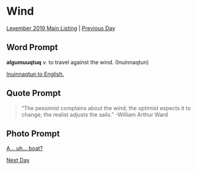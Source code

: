 # Wind
[Lexember 2019 Main Listing](_prompts/r-conlangs/lexember/2019/toc_lex19.md) | [Previous Day](_prompts/r-conlangs/lexember/2019/prompts/w1/03.md)

## Word Prompt

**algumuuqtuq** _v._ to travel against the wind. (Inuinnaqtun)

[Inuinnaqtun to English.](http://en.copian.ca/library/learning/nac/nac_dictionary/nac_dictionary.pdf)

## Quote Prompt

> “The pessimist complains about the wind; the optimist expects it to change; the realist adjusts the sails.” -William Arthur Ward

## Photo Prompt

[A… uh… boat?](https://en.wikipedia.org/wiki/File:Blowing_in_the_Wind.jpg)

[Next Day](_prompts/r-conlangs/lexember/2019/prompts/w1/05.md)
